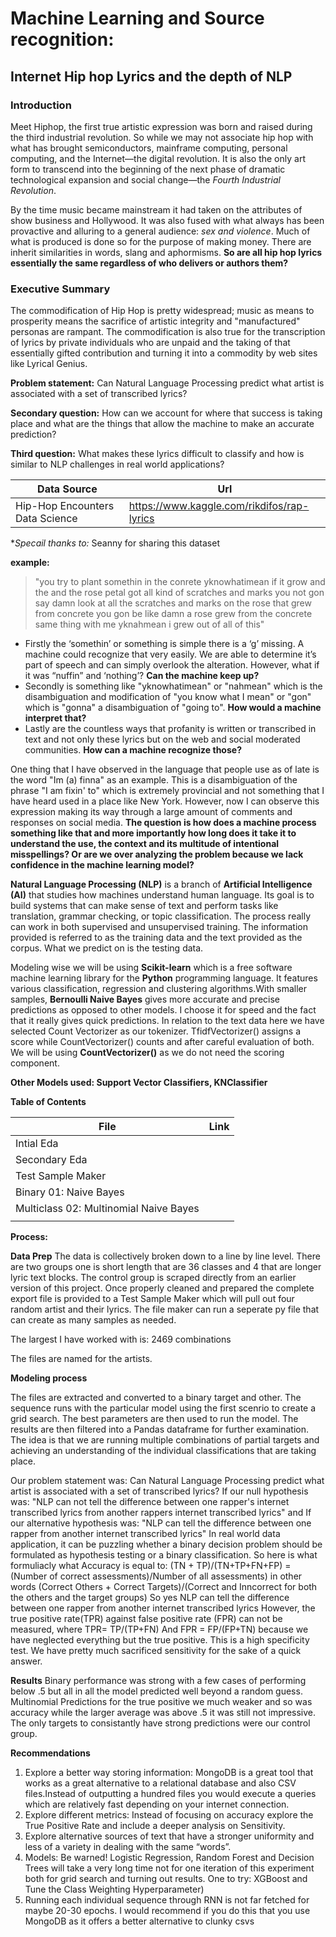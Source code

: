 # Machine Learning and Source recognition:
## Internet Hip hop Lyrics and the depth of NLP

### Introduction

Meet Hiphop, the first true artistic expression was born and raised during the third industrial revolution. So while we may not associate hip hop with what has brought semiconductors, mainframe computing, personal computing, and the Internet—the digital revolution. It is also the only art form to transcend into the beginning of the next phase of dramatic technological expansion and social change—the *Fourth Industrial Revolution*.

By the time music became mainstream it had taken on the attributes of show business and Hollywood. It was also fused with what always has been provactive and alluring to a general audience: *sex and violence*. Much of what is produced is done so for the purpose of making money. There are inherit similarities in words, slang and aphormisms. **So are all hip hop lyrics essentially the same regardless of who delivers or authors them?**

### Executive Summary

The commodification of Hip Hop is pretty widespread; music as means to prosperity means the sacrifice of artistic integrity and "manufactured" personas are rampant. The commodification is also true for the transcription of lyrics by private individuals who are unpaid and the taking of that essentially gifted contribution and turning it into a commodity by web sites like Lyrical Genius.

**Problem statement:**
Can Natural Language Processing predict what artist is associated with a set of  transcribed lyrics?

**Secondary question:**
How can we account for where that success is taking place and what are the things that allow the machine to make an accurate prediction? 

**Third question:** 
What makes these lyrics difficult to classify and how is similar to NLP challenges in real world applications?

| Data Source 	| Url 	|
|-	|-	|
| Hip-Hop Encounters Data Science 	| https://www.kaggle.com/rikdifos/rap-lyrics 	|

**Specail thanks to:* Seanny for sharing this dataset


**example:**

> "you try to plant somethin in the conrete yknowhatimean if it grow and
> the and the rose petal got all kind of scratches and marks you not gon
> say damn look at all the scratches and marks on the rose that grew
> from concrete you gon be like damn a rose grew from the concrete same
> thing with me yknahmean i grew out of all of this"

 - Firstly the ‘somethin’ or something is simple there is a ‘g’ missing.
   A  machine could recognize that very easily. We are able to determine
   it’s part of speech and can simply overlook the alteration. However,
   what if it was “nuffin” and ‘nothing’? **Can the machine keep up?**
 - Secondly is something like "yknowhatimean" or "nahmean" which is the
   disambiguation and modification of "you know what I mean" or "gon"
   which is "gonna" a disambiguation of "going to". **How would a machine
   interpret that?**
 - Lastly are the countless ways that profanity is written or
   transcribed in text and not only these lyrics but on the web and
   social moderated communities. **How can a machine recognize those?**

One thing that I have observed in the language that people use as of late is the word "Im (a) finna" as an example. This is a disambiguation of the phrase "I am fixin' to" which is extremely provincial and not something that I have heard used in a place like New York. However, now I can observe this expression making its way through a large amount of comments and responses on social media. **The question is how does a machine process something like that and more importantly how long does it take it to understand the use, the context and its multitude of intentional misspellings? Or are we over analyzing the problem because we lack confidence in the machine learning model?**

**Natural Language Processing (NLP)** is a branch of **Artificial Intelligence (AI)** that studies how machines understand human language. Its goal is to build systems that can make sense of text and perform tasks like translation, grammar checking, or topic classification. The process really can work in both supervised and unsupervised training. The information provided is referred to as the training data and the text provided as the corpus. What we predict on is the testing data. 

Modeling wise we will be using **Scikit-learn**  which is a free software machine learning library for the **Python** programming language. It features various classification, regression and clustering algorithms.With smaller samples, **Bernoulli Naive Bayes** gives more accurate and precise predictions as opposed to other models. I choose it for speed and the fact that it really gives quick predictions. In relation to the text data here we have selected Count Vectorizer as our tokenizer. TfidfVectorizer() assigns a score while CountVectorizer() counts and after careful evaluation of both. We will be using **CountVectorizer()** as we do not need the scoring component. 

**Other Models used: Support Vector Classifiers, KNClassifier**

**Table of Contents**

| File | Link|
|-	|-	|
| Intial Eda	|  	|
| Secondary Eda 	|  	|
| Test Sample Maker	|  	|
| Binary 01: Naive Bayes 	|  	|
| Multiclass 02: Multinomial Naive Bayes 	|  	|
| 	|  	|


**Process:**

**Data Prep**
The data is collectively broken down to a line by line level. There are two groups one is short length that are 36 classes and 4 that are longer lyric text blocks. The control group is scraped directly from an earlier version of this project.  Once properly cleaned and prepared the complete export file is provided to a Test Sample Maker which will pull out four random artist and their lyrics. The file maker can run a seperate py file that can create as many samples as needed.

The largest I have worked with is: 2469 combinations

The files are named for the artists.

**Modeling process**

The files are extracted and converted to a binary target and other. The sequence runs with the particular model using the first scenrio to create a grid search. The best parameters are then used to run the model. The results are then filtered into a Pandas dataframe for further examination. The idea is that we are running multiple combinations of partial targets and achieving an understanding of the individual classifications that are taking place. 

Our problem statement was:
Can Natural Language Processing predict what artist is associated with a set of transcribed lyrics?
If our null hypothesis was: "NLP can not tell the difference between one rapper's internet transcribed lyrics from another rappers internet transcribed lyrics"
and
If our alternative hypothesis was: "NLP can tell the difference between one rapper from another internet transcribed lyrics"
In real world data application, it can be puzzling whether a binary decision problem should be formulated as hypothesis testing or a binary classification.
So here is what formuliacly what Accuracy is equal to:
(TN + TP)/(TN+TP+FN+FP) = (Number of correct assessments)/Number of all assessments)
in other words (Correct Others + Correct Targets)/(Correct and Inncorrect for both the others and the target groups)
So yes NLP can tell the difference between one rapper from another internet transcribed lyrics
However, the true positive rate(TPR) against false positive rate (FPR) can not be measured, where TPR= TP/(TP+FN) And FPR = FP/(FP+TN) because we have neglected everything but the true positive. This is a high specificity test. We have pretty much sacrificed sensitivity for the sake of a quick answer.

**Results**
Binary performance was strong with a few cases of performing below .5 but all in all the model predicted well beyond a random guess.
Multinomial Predictions for the true positive we much weaker and so was accuracy while the larger average was above .5 it was still not impressive. The only targets to consistantly have strong predictions were our control group. 


**Recommendations**

1. Explore a better way storing information: MongoDB is a great tool that works as a great alternative to a relational database and also CSV files.Instead of outputting a hundred files you would execute a queries which are relatively fast depending on your internet connection. 
2. Explore different metrics: Instead of focusing on accuracy explore the True Positive Rate and include a deeper analysis on Sensitivity.
3. Explore alternative sources of text that have a stronger uniformity and less of a variety in dealing with the same “words”.
4. Models: Be warned! Logistic Regression, Random Forest and Decision Trees will take a very long time not for one iteration of this experiment both for grid search and turning out results. 
One to try:
XGBoost and Tune the Class Weighting Hyperparameter)
5. Running each individual sequence through RNN is not far fetched for maybe 20-30 epochs. I would recommend if you do this that you use MongoDB as it offers a better alternative to clunky csvs



